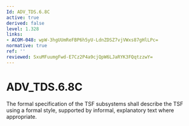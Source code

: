```yaml
---
Id: ADV_TDS.6.8C
active: true
derived: false
level: 1.328
links:
- ACOM-048: wpW-3hgUUmReFBP6h5yU-LdnZDSZ7vjVWxs87gHlLPc=
normative: true
ref: ''
reviewed: SxuMFuumgFwd-E7Cz2P4a9cjQpW6LJaRYK3FQqtzzwY=
---
```


# ADV_TDS.6.8C

The formal specification of the TSF subsystems shall describe the TSF using a formal style, supported by informal, explanatory text where appropriate.